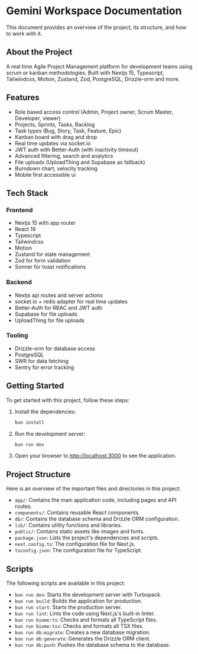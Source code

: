 # Gemini Workspace Documentation

This document provides an overview of the project, its structure, and how to work with it.

## About the Project

A real time Agile Project Management platform for development teams using scrum or kanban methodologies. Built with Nextjs 15, Typescript, Tailwindcss, Motion, Zustand, Zod, PostgreSQL, Drizzle-orm and more.

## Features

- Role based access control (Admin, Project owner, Scrum Master, Developer, viewer)
- Projects, Sprints, Tasks, Backlog
- Task types (Bug, Story, Task, Feature, Epic)
- Kanban board with drag and drop
- Real time updates via socket.io
- JWT auth with Better-Auth (with inactivity timeout)
- Advanced filtering, search and analytics
- File uploads (UploadThing and Supabase as fallback)
- Burndown chart, velocity tracking
- Mobile first accessible ui

## Tech Stack

### Frontend

- Nextjs 15 with app router
- React 19
- Typescript
- Tailwindcss
- Motion
- Zustand for state management
- Zod for form validation
- Sonner for toast notifications

### Backend

- Nextjs api routes and server actions
- socket.io + redis adapter for real time updates
- Better-Auth for RBAC and JWT auth
- Supabase for file uploads
- UploadThing for file uploads

### Tooling

- Drizzle-orm for database access
- PostgreSQL
- SWR for data fetching
- Sentry for error tracking

## Getting Started

To get started with this project, follow these steps:

1.  Install the dependencies:

    ```bash
    bun install
    ```

2.  Run the development server:

    ```bash
    bun run dev
    ```

3.  Open your browser to [http://localhost:3000](http://localhost:3000) to see the application.

## Project Structure

Here is an overview of the important files and directories in this project:

*   `app/`: Contains the main application code, including pages and API routes.
*   `components/`: Contains reusable React components.
*   `db/`: Contains the database schema and Drizzle ORM configuration.
*   `lib/`: Contains utility functions and libraries.
*   `public/`: Contains static assets like images and fonts.
*   `package.json`: Lists the project's dependencies and scripts.
*   `next.config.ts`: The configuration file for Next.js.
*   `tsconfig.json`: The configuration file for TypeScript.

## Scripts

The following scripts are available in this project:

*   `bun run dev`: Starts the development server with Turbopack.
*   `bun run build`: Builds the application for production.
*   `bun run start`: Starts the production server.
*   `bun run lint`: Lints the code using Next.js's built-in linter.
*   `bun run biome:ts`: Checks and formats all TypeScript files.
*   `bun run biome:tsx`: Checks and formats all TSX files.
*   `bun run db:migrate`: Creates a new database migration.
*   `bun run db:generate`: Generates the Drizzle ORM client.
*   `bun run db:push`: Pushes the database schema to the database.
